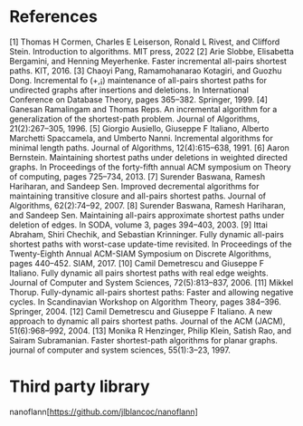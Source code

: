 # References
[1] Thomas H Cormen, Charles E Leiserson, Ronald L Rivest, and Clifford Stein. Introduction to algorithms. MIT press, 2022
[2] Arie Slobbe, Elisabetta Bergamini, and Henning Meyerhenke. Faster incremental all-pairs shortest paths. KIT, 2016.
[3] Chaoyi Pang, Ramamohanarao Kotagiri, and Guozhu Dong. Incremental fo (+,¡) maintenance of all-pairs shortest paths for undirected graphs after insertions and deletions. In International Conference on Database Theory, pages 365–382. Springer, 1999.
[4] Ganesan Ramalingam and Thomas Reps. An incremental algorithm for a generalization of the shortest-path problem. Journal of Algorithms, 21(2):267–305, 1996.
[5] Giorgio Ausiello, Giuseppe F Italiano, Alberto Marchetti Spaccamela, and Umberto Nanni. Incremental algorithms for minimal length paths. Journal of Algorithms, 12(4):615–638, 1991.
[6] Aaron Bernstein. Maintaining shortest paths under deletions in weighted directed graphs. In Proceedings of the forty-fifth annual ACM symposium on Theory of computing, pages 725–734, 2013.
[7] Surender Baswana, Ramesh Hariharan, and Sandeep Sen. Improved decremental algorithms for maintaining transitive closure and all-pairs shortest paths. Journal of Algorithms, 62(2):74–92, 2007.
[8] Surender Baswana, Ramesh Hariharan, and Sandeep Sen. Maintaining all-pairs approximate shortest paths under deletion of edges. In SODA, volume 3, pages 394–403, 2003.
[9] Ittai Abraham, Shiri Chechik, and Sebastian Krinninger. Fully dynamic all-pairs shortest paths with worst-case update-time revisited. In Proceedings of the Twenty-Eighth Annual ACM-SIAM Symposium on Discrete Algorithms, pages 440–452. SIAM, 2017.
[10] Camil Demetrescu and Giuseppe F Italiano. Fully dynamic all pairs shortest paths with real edge weights. Journal of Computer and System Sciences, 72(5):813–837, 2006.
[11] Mikkel Thorup. Fully-dynamic all-pairs shortest paths: Faster and allowing negative cycles. In Scandinavian Workshop on Algorithm Theory, pages 384–396. Springer, 2004.
[12] Camil Demetrescu and Giuseppe F Italiano. A new approach to dynamic all pairs shortest paths. Journal of the ACM (JACM), 51(6):968–992, 2004.
[13] Monika R Henzinger, Philip Klein, Satish Rao, and Sairam Subramanian. Faster shortest-path algorithms for planar graphs. journal of computer and system sciences, 55(1):3–23, 1997.

# Third party library
nanoflann[https://github.com/jlblancoc/nanoflann]